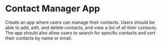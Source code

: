 # Contact Manager App


Create an app where users can manage their contacts. Users should be able to add, edit, and delete contacts, and view a list of all their contacts. The app should also allow users to search for specific contacts and sort their contacts by name or email.

